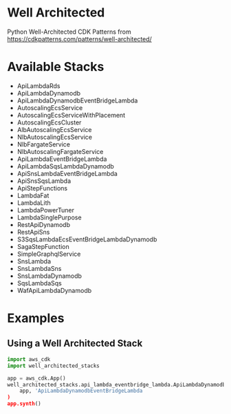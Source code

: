 # Well Architected

Python Well-Architected CDK Patterns from https://cdkpatterns.com/patterns/well-architected/

# Available Stacks

- ApiLambdaRds
- ApiLambdaDynamodb
- ApiLambdaDynamodbEventBridgeLambda
- AutoscalingEcsService
- AutoscalingEcsServiceWithPlacement
- AutoscalingEcsCluster
- AlbAutoscalingEcsService
- NlbAutoscalingEcsService
- NlbFargateService
- NlbAutoscalingFargateService
- ApiLambdaEventBridgeLambda
- ApiLambdaSqsLambdaDynamodb
- ApiSnsLambdaEventBridgeLambda
- ApiSnsSqsLambda
- ApiStepFunctions
- LambdaFat
- LambdaLith
- LambdaPowerTuner
- LambdaSinglePurpose
- RestApiDynamodb
- RestApiSns
- S3SqsLambdaEcsEventBridgeLambdaDynamodb
- SagaStepFunction
- SimpleGraphqlService
- SnsLambda
- SnsLambdaSns
- SnsLambdaDynamodb
- SqsLambdaSqs
- WafApiLambdaDynamodb

# Examples

## Using a Well Architected Stack

```Python
import aws_cdk
import well_architected_stacks

app = aws_cdk.App()
well_architected_stacks.api_lambda_eventbridge_lambda.ApiLambdaDynamodbEventBridgeLambda(
    app, 'ApiLambdaDynamodbEventBridgeLambda
)
app.synth()
```
